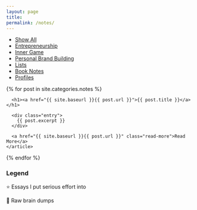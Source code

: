 ```yaml
---
layout: page
title:
permalink: /notes/
---
```



<div class="posts">



<div class="cat-nav">
  <ul>
    <li>
      <a  href="/essays">Show All</a>
    </li>
    <li>
    <a  href="/entrepreneurship" class="btn-nav">Entrepreneurship</a>
          </li>
    <li>
      <a  href="/inner-game" class="btn-nav">Inner Game</a>
    </li>
    <li>
      <a  href="/personal-brand-building" class="btn-nav">Personal Brand Building</a>
    </li>
    <li>
    <a href="/lists" class="btn-nav">Lists</a>
    </li>
    <li>
      <a class="is-active" href="/notes">Book Notes</a>
    </li>
    <li>
      <a href="/profiles" class="btn-nav">Profiles</a>
    </li>
  </ul>
</div>

  

  

  {% for post in site.categories.notes %}
    <article class="post">

      <h1><a href="{{ site.baseurl }}{{ post.url }}">{{ post.title }}</a></h1>

      <div class="entry">
        {{ post.excerpt }}
      </div>

      <a href="{{ site.baseurl }}{{ post.url }}" class="read-more">Read More</a>
    </article>
  {% endfor %}

  <article class="post">
  <h1>Legend</h1>
    <p>⭐️ Essays I put serious effort into</p>
    <p>🧠 Raw brain dumps</p>
  </article>
</div>

